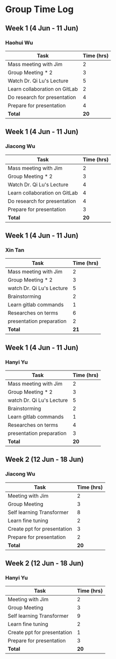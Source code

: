 # Group Time Log

## Week 1 (4 Jun - 11 Jun)
### Haohui Wu

| Task                          | Time (hrs) |
|-------------------------------|------------|
| Mass meeting with Jim         | 2          |
| Group Meeting * 2             | 3          |
| Watch Dr. Qi Lu's Lecture     | 5          |
| Learn collaboration on GitLab | 2          |
| Do research for presentation  | 4          |
| Prepare for presentation      | 4          |
| **Total**                     | **20**     |


## Week 1 (4 Jun - 11 Jun)
### Jiacong Wu
| Task                          | Time (hrs) |
|-------------------------------|------------|
| Mass meeting with Jim         | 2          |
| Group Meeting * 2             | 3          |
| Watch Dr. Qi Lu's Lecture     | 4          |
| Learn collaboration on GitLab | 4          |
| Do research for presentation  | 4          |
| Prepare for presentation      | 3          |
| **Total**                     | **20**     |



## Week 1 (4 Jun - 11 Jun)
### Xin Tan

| Task                          | Time (hrs) |
|-------------------------------|------------|
| Mass meeting with Jim         | 2          |
| Group Meeting * 2             | 3          |
| watch Dr. Qi Lu's Lecture     | 5          |
| Brainstorming                 | 2          |
| Learn gitlab commands         | 1          |
| Researches on terms           | 6          |
| presentation preparation      | 2          |
| **Total**                     | **21**     |



## Week 1 (4 Jun - 11 Jun)
### Hanyi Yu

| Task                          | Time (hrs) |
|-------------------------------|------------|
| Mass meeting with Jim         | 2          |
| Group Meeting * 2             | 3          |
| watch Dr. Qi Lu's Lecture     | 5          |
| Brainstorming                 | 2          |
| Learn gitlab commands         | 1          |
| Researches on terms           | 4          |
| presentation preparation      | 3          |
| **Total**                     | **20**     |



## Week 2 (12 Jun - 18 Jun)
### Jiacong Wu
| Task                          | Time (hrs) |
|-------------------------------|------------|
| Meeting with Jim              | 2          |
| Group Meeting                 | 3          |
| Self learning Transformer     | 8          |
| Learn fine tuning             | 2          |
| Create ppt for presentation   | 3          |
| Prepare for presentation      | 2          |
| **Total**                     | **20**     |



## Week 2 (12 Jun - 18 Jun)
### Hanyi Yu
| Task                          | Time (hrs) |
|-------------------------------|------------|
| Meeting with Jim              | 2          |
| Group Meeting                 | 3          |
| Self learning Transformer     | 9          |
| Learn fine tuning             | 2          |
| Create ppt for presentation   | 1          |
| Prepare for presentation      | 3          |
| **Total**                     | **20**     |